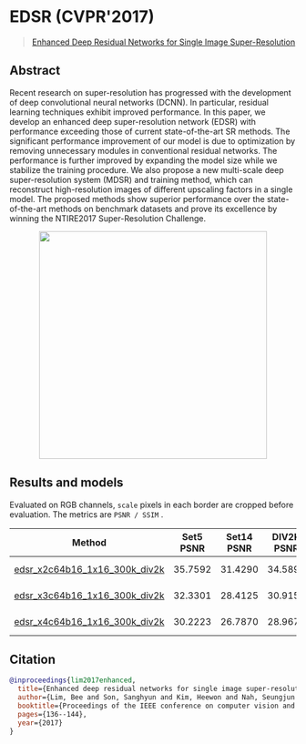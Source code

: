 # EDSR (CVPR'2017)

> [Enhanced Deep Residual Networks for Single Image Super-Resolution](https://arxiv.org/abs/1707.02921)

<!-- [ALGORITHM] -->

## Abstract

<!-- [ABSTRACT] -->

Recent research on super-resolution has progressed with the development of deep convolutional neural networks (DCNN). In particular, residual learning techniques exhibit improved performance. In this paper, we develop an enhanced deep super-resolution network (EDSR) with performance exceeding those of current state-of-the-art SR methods. The significant performance improvement of our model is due to optimization by removing unnecessary modules in conventional residual networks. The performance is further improved by expanding the model size while we stabilize the training procedure. We also propose a new multi-scale deep super-resolution system (MDSR) and training method, which can reconstruct high-resolution images of different upscaling factors in a single model. The proposed methods show superior performance over the state-of-the-art methods on benchmark datasets and prove its excellence by winning the NTIRE2017 Super-Resolution Challenge.

<!-- [IMAGE] -->

<div align=center >
 <img src="https://user-images.githubusercontent.com/7676947/144018090-ed629948-bf68-43ff-b2a9-6213e23f19a5.png" width="400"/>
</div >

## Results and models

Evaluated on RGB channels, `scale` pixels in each border are cropped before evaluation.
The metrics are `PSNR / SSIM` .

|                                      Method                                      | Set5 PSNR | Set14 PSNR | DIV2K PSNR | Set5 SSIM | Set14 SSIM | DIV2K SSIM | GPU Info |                                                                                                                   Download                                                                                                                    |
| :------------------------------------------------------------------------------: | :-------: | :--------: | :--------: | :-------: | :--------: | :--------: | :------: | :-------------------------------------------------------------------------------------------------------------------------------------------------------------------------------------------------------------------------------------------: |
| [edsr_x2c64b16_1x16_300k_div2k](/configs/edsr/edsr_x2c64b16_1xb16-300k_div2k.py) |  35.7592  |  31.4290   |  34.5896   |  0.9372   |   0.8874   |   0.9352   |    1     | [model](https://download.openmmlab.com/mmediting/restorers/edsr/edsr_x2c64b16_1x16_300k_div2k_20200604-19fe95ea.pth) \| [log](https://download.openmmlab.com/mmediting/restorers/edsr/edsr_x2c64b16_1x16_300k_div2k_20200604_221933.log.json) |
| [edsr_x3c64b16_1x16_300k_div2k](/configs/edsr/edsr_x3c64b16_1xb16-300k_div2k.py) |  32.3301  |  28.4125   |  30.9154   |  0.8912   |   0.8022   |   0.8711   |    1     | [model](https://download.openmmlab.com/mmediting/restorers/edsr/edsr_x3c64b16_1x16_300k_div2k_20200608-36d896f4.pth) \| [log](https://download.openmmlab.com/mmediting/restorers/edsr/edsr_x3c64b16_1x16_300k_div2k_20200608_114850.log.json) |
| [edsr_x4c64b16_1x16_300k_div2k](/configs/edsr/edsr_x4c64b16_1xb16-300k_div2k.py) |  30.2223  |  26.7870   |  28.9675   |  0.8500   |   0.7366   |   0.8172   |    1     | [model](https://download.openmmlab.com/mmediting/restorers/edsr/edsr_x4c64b16_1x16_300k_div2k_20200608-3c2af8a3.pth) \| [log](https://download.openmmlab.com/mmediting/restorers/edsr/edsr_x4c64b16_1x16_300k_div2k_20200608_115148.log.json) |

## Citation

```bibtex
@inproceedings{lim2017enhanced,
  title={Enhanced deep residual networks for single image super-resolution},
  author={Lim, Bee and Son, Sanghyun and Kim, Heewon and Nah, Seungjun and Mu Lee, Kyoung},
  booktitle={Proceedings of the IEEE conference on computer vision and pattern recognition workshops},
  pages={136--144},
  year={2017}
}
```
